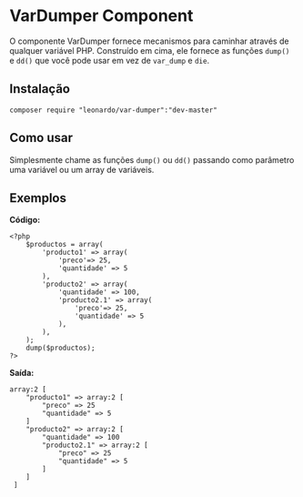 VarDumper Component
================================

O componente VarDumper fornece mecanismos para caminhar através de qualquer
variável PHP. Construído em cima, ele fornece as funções `dump()` e `dd()` que você
pode usar em vez de `var_dump` e `die`.

Instalação
------------

    composer require "leonardo/var-dumper":"dev-master"

Como usar
-----------

Simplesmente chame as funções `dump()` ou `dd()` passando como parâmetro uma variável ou um array de variáveis. 


Exemplos
-----------

<p>

__Código:__
    
    <?php
        $productos = array(
            'producto1' => array(
                'preco'=> 25,
                'quantidade' => 5
            ),
            'producto2' => array(
                'quantidade' => 100,
                'producto2.1' => array(
                    'preco'=> 25,
                    'quantidade' => 5
                ),
            ),
        );
        dump($productos);
    ?>
    
</p>
<p>
    
__Saída:__
    
    array:2 [
        "producto1" => array:2 [
            "preco" => 25
            "quantidade" => 5
        ]
        "producto2" => array:2 [
            "quantidade" => 100
            "producto2.1" => array:2 [
                "preco" => 25
                "quantidade" => 5
            ]
        ]
     ]
     
</p>
